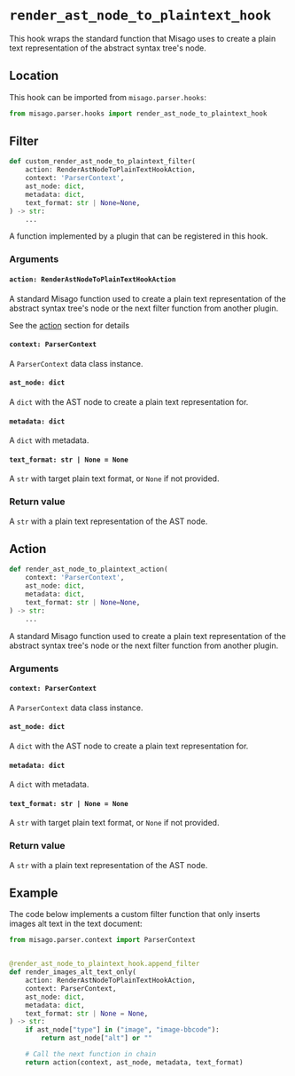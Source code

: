 # `render_ast_node_to_plaintext_hook`

This hook wraps the standard function that Misago uses to create a plain text representation of the abstract syntax tree's node.


## Location

This hook can be imported from `misago.parser.hooks`:

```python
from misago.parser.hooks import render_ast_node_to_plaintext_hook
```


## Filter

```python
def custom_render_ast_node_to_plaintext_filter(
    action: RenderAstNodeToPlainTextHookAction,
    context: 'ParserContext',
    ast_node: dict,
    metadata: dict,
    text_format: str | None=None,
) -> str:
    ...
```

A function implemented by a plugin that can be registered in this hook.


### Arguments

#### `action: RenderAstNodeToPlainTextHookAction`

A standard Misago function used to create a plain text representation of the abstract syntax tree's node or the next filter function from another plugin.

See the [action](#action) section for details


#### `context: ParserContext`

A `ParserContext` data class instance.


#### `ast_node: dict`

A `dict` with the AST node to create a plain text representation for.


#### `metadata: dict`

A `dict` with metadata.


#### `text_format: str | None = None`

A `str` with target plain text format, or `None` if not provided.


### Return value

A `str` with a plain text representation of the AST node.


## Action

```python
def render_ast_node_to_plaintext_action(
    context: 'ParserContext',
    ast_node: dict,
    metadata: dict,
    text_format: str | None=None,
) -> str:
    ...
```

A standard Misago function used to create a plain text representation of the abstract syntax tree's node or the next filter function from another plugin.


### Arguments

#### `context: ParserContext`

A `ParserContext` data class instance.


#### `ast_node: dict`

A `dict` with the AST node to create a plain text representation for.


#### `metadata: dict`

A `dict` with metadata.


#### `text_format: str | None = None`

A `str` with target plain text format, or `None` if not provided.


### Return value

A `str` with a plain text representation of the AST node.


## Example

The code below implements a custom filter function that only inserts images alt text in the text document:

```python
from misago.parser.context import ParserContext


@render_ast_node_to_plaintext_hook.append_filter
def render_images_alt_text_only(
    action: RenderAstNodeToPlainTextHookAction,
    context: ParserContext,
    ast_node: dict,
    metadata: dict,
    text_format: str | None = None,
) -> str:
    if ast_node["type"] in ("image", "image-bbcode"):
        return ast_node["alt"] or ""

    # Call the next function in chain
    return action(context, ast_node, metadata, text_format)
```